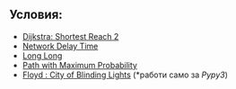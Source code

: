## Условия:

- [Dijkstra: Shortest Reach 2](https://www.hackerrank.com/challenges/dijkstrashortreach/problem)
- [Network Delay Time](https://leetcode.com/problems/network-delay-time)
- [Long Long](https://www.hackerrank.com/contests/sda-hw-11/challenges/long-long)
- [Path with Maximum Probability](https://leetcode.com/problems/path-with-maximum-probability)
- [Floyd : City of Blinding Lights](https://www.hackerrank.com/challenges/floyd-city-of-blinding-lights/problem) (\*работи само за *Pypy3*)
